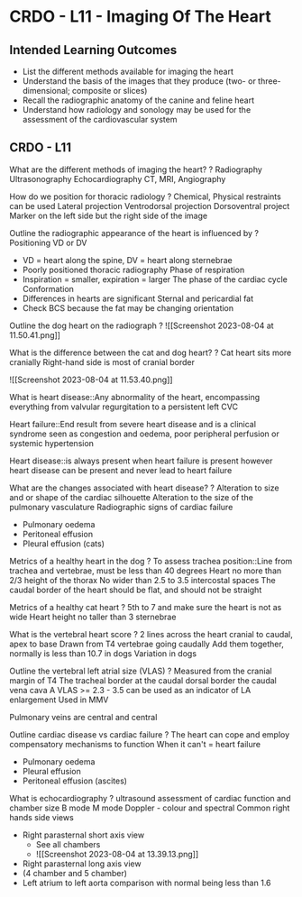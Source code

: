 # CRDO - L11 - Imaging Of The Heart

## Intended Learning Outcomes
- List the different methods available for imaging the heart  
- Understand the basis of the images that they produce (two- or three-dimensional; composite or slices)  
- Recall the radiographic anatomy of the canine and feline heart  
- Understand how radiology and sonology may be used for the assessment of the cardiovascular system  

## CRDO - L11

What are the different methods of imaging the heart?
?
Radiography
Ultrasonography
Echocardiography
CT, MRI, Angiography

How do we position for thoracic radiology
?
Chemical, Physical restraints can be used
Lateral projection
Ventrodorsal projection
Dorsoventral project
Marker on the left side but the right side of the image

Outline the radiographic appearance of the heart is influenced by
?
Positioning VD or DV
- VD = heart along the spine, DV = heart along sternebrae
- Poorly positioned thoracic radiography
Phase of respiration
- Inspiration = smaller, expiration = larger
The phase of the cardiac cycle
Conformation
- Differences in hearts are significant
Sternal and pericardial fat
- Check BCS because the fat may be changing orientation

Outline the dog heart on the radiograph
?
![[Screenshot 2023-08-04 at 11.50.41.png]]

What is the difference between the cat and dog heart?
?
Cat heart sits more cranially
Right-hand side is most of cranial border

![[Screenshot 2023-08-04 at 11.53.40.png]]

What is heart disease::Any abnormality of the heart, encompassing everything from valvular regurgitation to a persistent left CVC

Heart failure::End result from severe heart disease and is a clinical syndrome seen as congestion and oedema, poor peripheral perfusion or systemic hypertension

Heart disease::is always present when heart failure is present however heart disease can be present and never lead to heart failure

What are the changes associated with heart disease?
?
Alteration to size and or shape of the cardiac silhouette
Alteration to the size of the pulmonary vasculature
Radiographic signs of cardiac failure
- Pulmonary oedema
- Peritoneal effusion
- Pleural effusion (cats)

Metrics of a healthy heart in the dog
?
To assess trachea position::Line from trachea and vertebrae, must be less than 40 degrees
Heart no more than 2/3 height of the thorax
No wider than 2.5 to 3.5 intercostal spaces
The caudal border of the heart should be flat, and should not be straight

Metrics of a healthy cat heart
?
5th to 7 and make sure the heart is not as wide
Heart height no taller than 3 sternebrae

What is the vertebral heart score
?
2 lines across the heart cranial to caudal, apex to base
Drawn from T4 vertebrae going caudally
Add them together, normally is less than 10.7 in dogs
Variation in dogs

Outline the vertebral left atrial size (VLAS)
?
Measured from the cranial margin of T4
The tracheal border at the caudal dorsal border the caudal vena cava
A VLAS >= 2.3 - 3.5 can be used as an indicator of LA enlargement
Used in MMV

Pulmonary veins are central and central

Outline cardiac disease vs cardiac failure
?
The heart can cope and employ compensatory mechanisms to function
When it can't  = heart failure
- Pulmonary oedema
- Pleural effusion
- Peritoneal effusion (ascites)

What is echocardiography
?
ultrasound assessment of cardiac function and chamber size
B mode
M mode
Doppler - colour and spectral
Common right hands side views
- Right parasternal short axis view
  - See all chambers
  - ![[Screenshot 2023-08-04 at 13.39.13.png]]
- Right parasternal long axis view
- (4 chamber and 5 chamber)
- Left atrium to left aorta comparison with normal being less than 1.6